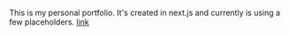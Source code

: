 This is my personal portfolio. It's created in next.js and currently is using a few placeholders.
[link](krisharoraportfolio.vercel.app)
